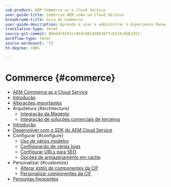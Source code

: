 ```yaml
---
sub-product: AEM Commerce as a Cloud Service
user-guide-title: Comércio AEM como um Cloud Service
breadcrumb-title: Guia do Commerce
user-guide-description: Aprenda a usar e administrar o Experience Manager Commerce as a Cloud Service.
translation-type: tm+mt
source-git-commit: 8b6d4f424fcc943c981d5883877cb533c8d63353
workflow-type: tm+mt
source-wordcount: '71'
ht-degree: 100%

---
```



# Commerce {#commerce}

+ [AEM Commerce as a Cloud Service](/help/commerce-cloud/home.md)
+ [Introdução](overview.md)
+ [Alterações importantes](changes.md)
+ Arquitetura {#architecture}
   + [Integração da Magento](architecture/magento.md)
   + [Integração de soluções comerciais de terceiros](architecture/third-party.md)
+ [Introdução](getting-started.md)
+ [Desenvolver com o SDK do AEM Cloud Service](develop.md)
+ Configurar {#configure}
   + [Uso de vários modelos](configuring/multi-template-usage.md)
   + [Configuração de várias lojas](configuring/multi-store-setup.md)
   + [Configurar URLs para SEO](configuring/advanced-url-configuration.md)
   + [Opções de armazenamento em cache](configuring/caching.md)
+ Personalizar {#customize}
   + [Alterar estilo de componentes da CIF](customizing/style-cif-component.md)
   + [Personalizar componentes da CIF](customizing/customize-cif-components.md)
+ [Perguntas frequentes](faq.md)
